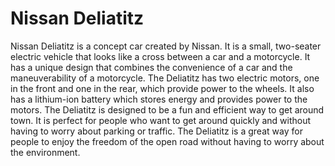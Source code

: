 # Nissan Deliatitz

Nissan Deliatitz is a concept car created by Nissan. It is a small, two-seater electric vehicle that looks like a cross between a car and a motorcycle. It has a unique design that combines the convenience of a car and the maneuverability of a motorcycle. The Deliatitz has two electric motors, one in the front and one in the rear, which provide power to the wheels. It also has a lithium-ion battery which stores energy and provides power to the motors. The Deliatitz is designed to be a fun and efficient way to get around town. It is perfect for people who want to get around quickly and without having to worry about parking or traffic. The Deliatitz is a great way for people to enjoy the freedom of the open road without having to worry about the environment.
